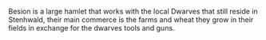 Besion is a large hamlet that works with the local Dwarves that still reside in Stenhwald, their main commerce is the farms and wheat they grow in their fields in exchange for the dwarves tools and guns.